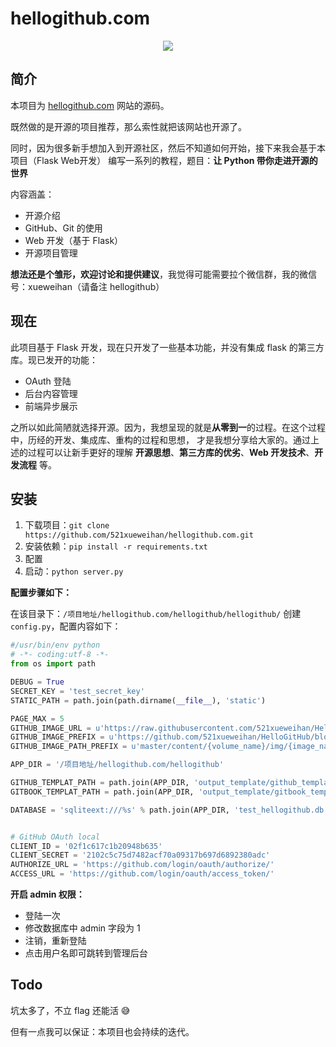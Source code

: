 # hellogithub.com
<p align="center">
  <img src="https://github.com/521xueweihan/hellogithub.com/blob/master/hellogithub.gif">
</p>

## 简介
本项目为 [hellogithub.com](https://hellogithub.com) 网站的源码。

既然做的是开源的项目推荐，那么索性就把该网站也开源了。

同时，因为很多新手想加入到开源社区，然后不知道如何开始，接下来我会基于本项目（Flask Web开发）
编写一系列的教程，题目：**让 Python 带你走进开源的世界**

内容涵盖：
- 开源介绍
- GitHub、Git 的使用
- Web 开发（基于 Flask）
- 开源项目管理

**想法还是个雏形，欢迎讨论和提供建议**，我觉得可能需要拉个微信群，我的微信号：xueweihan（请备注 hellogithub）

## 现在
此项目基于 Flask 开发，现在只开发了一些基本功能，并没有集成 flask 的第三方库。现已发开的功能：
- OAuth 登陆
- 后台内容管理
- 前端异步展示

之所以如此简陋就选择开源。因为，我想呈现的就是**从零到一**的过程。在这个过程中，历经的开发、集成库、重构的过程和思想，
才是我想分享给大家的。通过上述的过程可以让新手更好的理解 **开源思想**、**第三方库的优劣**、**Web 开发技术**、**开发流程** 等。

## 安装
1. 下载项目：`git clone https://github.com/521xueweihan/hellogithub.com.git`
2. 安装依赖：`pip install -r requirements.txt`
3. 配置
4. 启动：`python server.py`

**配置步骤如下：**

在该目录下：`/项目地址/hellogithub.com/hellogithub/hellogithub/` 创建 `config.py`，配置内容如下：
```python
#/usr/bin/env python
# -*- coding:utf-8 -*-
from os import path

DEBUG = True
SECRET_KEY = 'test_secret_key'
STATIC_PATH = path.join(path.dirname(__file__), 'static')

PAGE_MAX = 5
GITHUB_IMAGE_URL = u'https://raw.githubusercontent.com/521xueweihan/HelloGitHub/{path}'
GITHUB_IMAGE_PREFIX = u'https://github.com/521xueweihan/HelloGitHub/blob/'
GITHUB_IMAGE_PATH_PREFIX = u'master/content/{volume_name}/img/{image_name}'

APP_DIR = '/项目地址/hellogithub.com/hellogithub'

GITHUB_TEMPLAT_PATH = path.join(APP_DIR, 'output_template/github_template.md')
GITBOOK_TEMPLAT_PATH = path.join(APP_DIR, 'output_template/gitbook_template.md')

DATABASE = 'sqliteext:///%s' % path.join(APP_DIR, 'test_hellogithub.db')


# GitHub OAuth local
CLIENT_ID = '02f1c617c1b20948b635'
CLIENT_SECRET = '2102c5c75d7482acf70a09317b697d6892380adc'
AUTHORIZE_URL = 'https://github.com/login/oauth/authorize/'
ACCESS_URL = 'https://github.com/login/oauth/access_token/'
```

**开启 admin 权限：**
- 登陆一次
- 修改数据库中 admin 字段为 1
- 注销，重新登陆
- 点击用户名即可跳转到管理后台


## Todo
坑太多了，不立 flag 还能活 😅

但有一点我可以保证：本项目也会持续的迭代。
